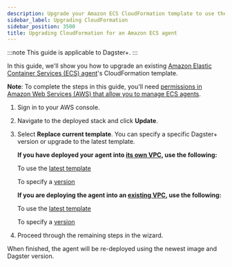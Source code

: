 ```yaml
---
description: Upgrade your Amazon ECS CloudFormation template to use the newest image and Dagster version.
sidebar_label: Upgrading CloudFormation
sidebar_position: 3500
title: Upgrading CloudFormation for an Amazon ECS agent
---
```


:::note
This guide is applicable to Dagster+.
:::

In this guide, we'll show you how to upgrade an existing [Amazon Elastic Container Services (ECS) agent](/deployment/dagster-plus/hybrid/amazon-ecs/new-vpc)'s CloudFormation template.

**Note**: To complete the steps in this guide, you'll need [permissions in Amazon Web Services (AWS) that allow you to manage ECS agents](https://docs.aws.amazon.com/AmazonECS/latest/developerguide/security-iam-awsmanpol.html).

1. Sign in to your AWS console.

2. Navigate to the deployed stack and click **Update**.

3. Select **Replace current template**. You can specify a specific Dagster+ version or upgrade to the latest template.

   **If you have deployed your agent into [its own VPC](/deployment/dagster-plus/hybrid/amazon-ecs/new-vpc), use the following:**

   To use the [latest template](https://s3.amazonaws.com/dagster.cloud/cloudformation/ecs-agent-vpc.yaml)

   To specify a [version](https://s3.amazonaws.com/dagster.cloud/cloudformation/ecs-agent-vpc-1-0-3.yaml)

   **If you are deploying the agent into an [existing VPC](/deployment/dagster-plus/hybrid/amazon-ecs/existing-vpc), use the following:**

   To use the [latest template](https://s3.amazonaws.com/dagster.cloud/cloudformation/ecs-agent.yaml)

   To specify a [version](https://s3.amazonaws.com/dagster.cloud/cloudformation/ecs-agent-1-0-3.yaml)

4. Proceed through the remaining steps in the wizard.

When finished, the agent will be re-deployed using the newest image and Dagster version.
